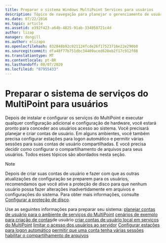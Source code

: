 ```yaml
---
title: Preparar o sistema Windows MultiPoint Services para usuários
description: Tópico de navegação para planejar o gerenciamento de usuários nos serviços do MultiPoint
ms.date: 07/22/2016
ms.topic: article
ms.assetid: e392f423-a64b-4825-91ab-334058721c4d
author: lizap
manager: dongill
ms.author: elizapo
ms.openlocfilehash: 832848b92c021124fcde26f17523716e22e290b0
ms.sourcegitcommit: dfa48f77b751dbc34409aced628eb2f17c912f08
ms.translationtype: MT
ms.contentlocale: pt-BR
ms.lasthandoff: 08/07/2020
ms.locfileid: "87955433"
---
```

# <a name="prepare-your-multipoint-services-system-for-users"></a>Preparar o sistema de serviços do MultiPoint para usuários
Depois de instalar e configurar os serviços do MultiPoint e executar qualquer configuração adicional e configuração de hardware, você estará pronto para conceder aos usuários acesso ao sistema. Você precisará planejar e criar contas de usuário. Em alguns ambientes, você também precisa configurar estações para logon automático e permitir várias sessões para suas contas de usuário compartilhadas. E você precisa decidir como configurar o compartilhamento de arquivos para seus usuários. Todos esses tópicos são abordados nesta seção.

> [!NOTE]
> Depois de criar suas contas de usuário e fazer com que as outras atualizações de configuração se preparem para os usuários, recomendamos que você ative a proteção de disco para que nenhum usuário possa fazer alterações inadvertidamente em arquivos e configurações do sistema. Para obter mais informações, consulte [Configurar a proteção de disco](Configure-Disk-Protection-in-MultiPoint-services.md).

Use as seguintes informações para preparar seu sistema: [planejar contas de usuário para o ambiente de serviços do MultiPoint](Plan-user-accounts-for-your-MultiPoint-services-environment.md) 
 [cenários de exemplo para criação de contas](Example-scenarios--MultiPoint-Services-user-accounts.md)de usuário 
 [criar contas de usuário local em serviços do MultiPoint](Create-local-user-accounts.md) 
 [limitar o acesso dos usuários ao servidor](Limit-users--access-to-the-server-in-MultiPoint-services.md) 
 [Configurar estações para logon automático](Configure-stations-for-automatic-logon.md) 
 [permitir que uma conta tenha várias sessões](Allow-one-account-to-have-multiple-sessions.md) 
 [habilitar o compartilhamento de arquivos](Enable-file-sharing-in-MultiPoint-services.md)